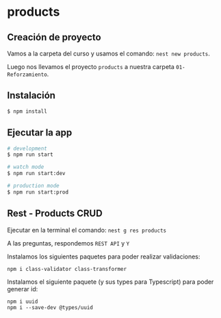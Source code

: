 # products

## Creación de proyecto

Vamos a la carpeta del curso y usamos el comando: `nest new products`.

Luego nos llevamos el proyecto `products` a nuestra carpeta `01-Reforzamiento`.

## Instalación

```bash
$ npm install
```

## Ejecutar la app

```bash
# development
$ npm run start

# watch mode
$ npm run start:dev

# production mode
$ npm run start:prod
```

## Rest - Products CRUD

Ejecutar en la terminal el comando: `nest g res products`

A las preguntas, respondemos `REST API` y `Y`

Instalamos los siguientes paquetes para poder realizar validaciones:

```
npm i class-validator class-transformer
```

Instalamos el siguiente paquete (y sus types para Typescript) para poder generar id:

```
npm i uuid
npm i --save-dev @types/uuid
```

